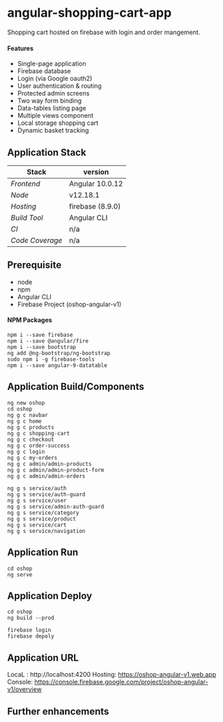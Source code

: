 # angular-shopping-cart-app
Shopping cart hosted on firebase with login and order mangement.

#### Features 
- Single-page application 
- Firebase database 
- Login (via Google oauth2)
- User authentication & routing 
- Protected admin screens
- Two way form binding
- Data-tables listing page 
- Multiple views component
- Local storage shopping cart
- Dynamic basket tracking

## 

## Application Stack

Stack  | version |
--- | --- |  
*Frontend* | Angular 10.0.12
*Node* | v12.18.1
*Hosting* | firebase (8.9.0)
*Build Tool* | Angular CLI
*CI* | n/a 
*Code Coverage* | n/a

## Prerequisite 
- node
- npm
- Angular CLI
- Firebase Project (oshop-angular-v1)

#### NPM Packages
```
npm i --save firebase
npm i --save @angular/fire
npm i --save bootstrap
ng add @ng-bootstrap/ng-bootstrap
sudo npm i -g firebase-tools
npm i --save angular-9-datatable
```

## Application Build/Components 
```
ng new oshop
cd oshop
ng g c navbar
ng g c home
ng g c products
ng g c shopping-cart
ng g c checkout
ng g c order-success
ng g c login
ng g c my-orders
ng g c admin/admin-products
ng g c admin/admin-product-form
ng g c admin/admin-orders

ng g s service/auth
ng g s service/auth-guard
ng g s service/user
ng g s service/admin-auth-guard
ng g s service/category
ng g s service/product
ng g s service/cart
ng g s service/navigation
```

## Application Run
```
cd oshop 
ng serve
```

## Application Deploy
```
cd oshop
ng build --prod

firebase login
firebase depoly
```


## Application URL
LocaL : http://localhost:4200
Hosting: https://oshop-angular-v1.web.app
Console: https://console.firebase.google.com/project/oshop-angular-v1/overview

## Further enhancements 
